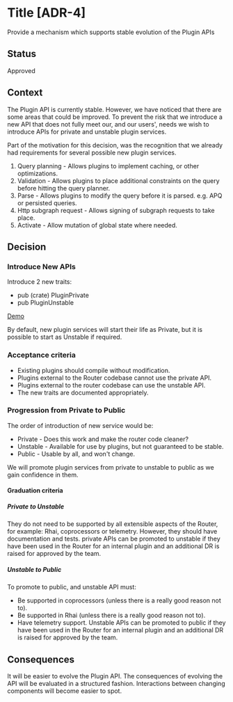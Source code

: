# Title [ADR-4]

Provide a mechanism which supports stable evolution of the Plugin APIs

## Status

Approved

## Context

The Plugin API is currently stable. However, we have noticed that there are some areas that could be improved.
To prevent the risk that we introduce a new API that does not fully meet our, and our users', needs we wish to introduce APIs for private and unstable plugin services.

Part of the motivation for this decision, was the recognition that we already had requirements for several possible new plugin services.

1. Query planning - Allows plugins to implement caching, or other optimizations.
2. Validation - Allows plugins to place additional constraints on the query before hitting the query planner.
3. Parse - Allows plugins to modify the query before it is parsed. e.g. APQ or persisted queries.
4. Http subgraph request - Allows signing of subgraph requests to take place.
5. Activate - Allow mutation of global state where needed.

## Decision

### Introduce New APIs

Introduce 2 new traits:


* pub (crate) PluginPrivate	
* pub PluginUnstable


[Demo](https://play.rust-lang.org/?version=stable&mode=debug&edition=2021&gist=b4022dfeaeb920bc7ae94a94b7b9ea23)

By default, new plugin services will start their life as Private, but it is possible to start as Unstable if required.

### Acceptance criteria

* Existing plugins should compile without modification.
* Plugins external to the Router codebase cannot use the private API.
* Plugins external to the router codebase can use the unstable API.
* The new traits are documented appropriately.

### Progression from Private to Public

The order of introduction of new service would be:
* Private - Does this work and make the router code cleaner?
* Unstable - Available for use by plugins, but not guaranteed to be stable.
* Public - Usable by all, and won't change.

We will promote plugin services from private to unstable to public as we gain confidence in them.

#### Graduation criteria

##### Private to Unstable

They do not need to be supported by all extensible aspects of the Router, for example: Rhai, coprocessors or telemetry. However, they should have documentation and tests.
private APIs can be promoted to unstable if they have been used in the Router for an internal plugin and an additional DR is raised for approved by the team. 

##### Unstable to Public

To promote to public, and unstable API must:
* Be supported in coprocessors (unless there is a really good reason not to).
* Be supported in Rhai (unless there is a really good reason not to).
* Have telemetry support.
Unstable APIs can be promoted to public if they have been used in the Router for an internal plugin and an additional DR is raised for approved by the team.

## Consequences

It will be easier to evolve the Plugin API.
The consequences of evolving the API will be evaluated in a structured fashion.
Interactions between changing components will become easier to spot.

